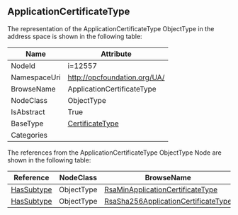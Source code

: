 <!-- objecttype -->
## ApplicationCertificateType
  
<!-- end of text -->
The representation of the ApplicationCertificateType ObjectType in the address space is shown in the following table:  

|Name|Attribute|
|---|---|
|NodeId|i=12557|
|NamespaceUri|http://opcfoundation.org/UA/|
|BrowseName|ApplicationCertificateType|
|NodeClass|ObjectType|
|IsAbstract|True|
|BaseType|[CertificateType](../../ObjectTypes/CertificateType/readme.md)|
|Categories||

The references from the ApplicationCertificateType ObjectType Node are shown in the following table:  

|Reference|NodeClass|BrowseName|DataType|TypeDefinition|ModellingRule|
|---|---|---|---|---|---|
|[HasSubtype](../../ReferenceTypes/HasSubtype/readme.md)|ObjectType|[RsaMinApplicationCertificateType](#RsaMinApplicationCertificateType)||||
|[HasSubtype](../../ReferenceTypes/HasSubtype/readme.md)|ObjectType|[RsaSha256ApplicationCertificateType](#RsaSha256ApplicationCertificateType)||||


